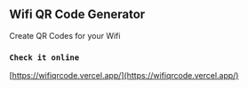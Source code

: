 
## Wifi QR Code Generator

Create QR Codes for your Wifi 

### `Check it online`

[https://wifiqrcode.vercel.app/](https://wifiqrcode.vercel.app/) 
 
